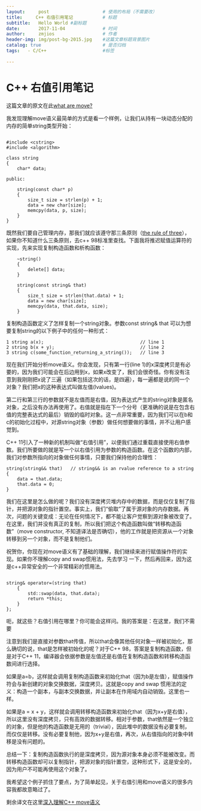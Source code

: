 ```yaml
---
layout:     post                    # 使用的布局（不需要改）
title:     C++ 右值引用笔记           # 标题 
subtitle:   Hello World #副标题
date:       2017-11-04              # 时间
author:     zmjios                  # 作者
header-img: img/post-bg-2015.jpg    #这篇文章标题背景图片
catalog: true                       # 是否归档
tags:   - C/C++                     #标签
    
---
```



# C++ 右值引用笔记

这篇文章的原文在此[what are move?](http://stackoverflow.com/questions/3106110/what-are-move-semantics)

我发现理解move语义最简单的方式是看一个样例，让我们从持有一块动态分配的内存的简单string类型开始：


```

#include <cstring>
#include <algorithm>

class string
{
    char* data;

public:

    string(const char* p)
    {
        size_t size = strlen(p) + 1;
        data = new char[size];
        memcpy(data, p, size);
    }
}

```
既然我们要自己管理内存，那我们就应该遵守那三条原则（[the rule of three](http://stackoverflow.com/questions/4172722/what-is-the-rule-of-three)），如果你不知道什么三条原则，去c++ 98标准里查找。下面我将推迟赋值运算符的实现，先来实现复制构造函数和析构函数：


```
    ~string()
    {
        delete[] data;
    }

    string(const string& that)
    {
        size_t size = strlen(that.data) + 1;
        data = new char[size];
        memcpy(data, that.data, size);
    }

```

复制构造函数定义了怎样复制一个string对象。参数const string& that 可以为想要复制string的以下例子中的任何一种形式：

```
1 string a(x);                                    // line 1
2 string b(x + y);                                // line 2
3 string c(some_function_returning_a_string());   // line 3

```

现在我们开始分析move语义。你会发现，只有第一行(line 1)的x深度拷贝是有必要的，因为我们可能会在后边用到x，如果x改变了，我们会很奇怪。你有没有注意到我刚刚把x说了三遍（如果包括这次的话，是四遍），每一遍都是说的同一个对象？我们把x的这种表达式叫做左值(lvalues)。

第二行和第三行的参数就不是左值而是右值，因为表达式产生的string对象是匿名对象，之后没有办法再使用了。右值就是指在下一个分号（更准确的说是在包含右值的完整表达式的最后）销毁的临时对象。这一点非常重要，因为我们可以在b和c的初始化过程中，对源string对象（参数）做任何想要做的事情，并不让用户感觉到。

C++ 11引入了一种新的机制叫做“右值引用”，以便我们通过重载直接使用右值参数。我们所要做的就是写一个以右值引用为参数的构造函数。在这个函数的内部，我们对参数所指向的对象做任何事情，只要我们保持他的合理性：


```
string(string&& that)   // string&& is an rvalue reference to a string
{
    data = that.data;
    that.data = 0;
}

```

我们在这里是怎么做的呢？我们没有深度拷贝堆内存中的数据，而是仅仅复制了指针，并把源对象的指针置空。事实上，我们“偷取”了属于源对象的内存数据。再次，问题的关键变成：无论在任何情况下，都不能让客户觉察到源对象被改变了。在这里，我们并没有真正的复制，所以我们把这个构造函数叫做“转移构造函数”（move constructor, 不知道译法是否确切），他的工作就是把资源从一个对象转移到另一个对象，而不是复制他们。

祝贺你，你现在对move语义有了基础的理解，我们继续来进行赋值操作符的实现。如果你不理解copy and swap惯用法，先去学习 一下，然后再回来，因为这是c++异常安全的一个非常精彩的惯用法。


```

string& operator=(string that)
    {
        std::swap(data, that.data);
        return *this;
    }
};

```

呃，就这些？右值引用在哪里？你可能会这样问。我的答案是：在这里，我们不需要

注意到我们是直接对参数that传值，所以that会像其他任何对象一样被初始化，那么确切的说，that是怎样被初始化的呢？对于C++ 98，答案是复制构造函数，但是对于C++ 11，编译器会依据参数是左值还是右值在复制构造函数和转移构造函数间进行选择。

如果是a=b，这样就会调用复制构造函数来初始化that（因为b是左值），赋值操作符会与新创建的对象交换数据，深度拷贝。这就是copy and swap 惯用法的定义：构造一个副本，与副本交换数据，并让副本在作用域内自动销毁。这里也一样。

如果是a = x + y，这样就会调用转移构造函数来初始化that（因为x+y是右值），所以这里没有深度拷贝，只有高效的数据转移。相对于参数，that依然是一个独立的对象，但是他的构造函数是无用的（trivial），因此堆中的数据没有必要复制，而仅仅是转移。没有必要复制他，因为x+y是右值，再次，从右值指向的对象中转移是没有问题的。

总结一下：复制构造函数执行的是深度拷贝，因为源对象本身必须不能被改变。而转移构造函数却可以复制指针，把源对象的指针置空，这种形式下，这是安全的，因为用户不可能再使用这个对象了。 

我希望这个例子抓住了要点，为了简单起见，关于右值引用和move语义的很多内容我都故意略过了。


剩余译文在这里[深入理解C++ move语义](http://www.cnblogs.com/tingshuo/archive/2013/01/22/2871328.html)

